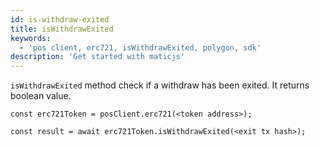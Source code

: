 ```yaml
---
id: is-withdraw-exited
title: isWithdrawExited
keywords:
  - 'pos client, erc721, isWithdrawExited, polygon, sdk'
description: 'Get started with maticjs'
---
```


`isWithdrawExited` method check if a withdraw has been exited. It returns boolean value.

```
const erc721Token = posClient.erc721(<token address>);

const result = await erc721Token.isWithdrawExited(<exit tx hash>);

```
